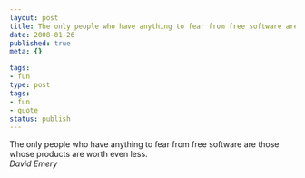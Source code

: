 ```yaml
---
layout: post
title: The only people who have anything to fear from free software are those whose products are worth even less.
date: 2008-01-26
published: true
meta: {}

tags:
- fun
type: post
tags:
- fun
- quote
status: publish
---
```

The only people who have anything to fear from free software are those whose products are worth even less.<br />_David Emery_
